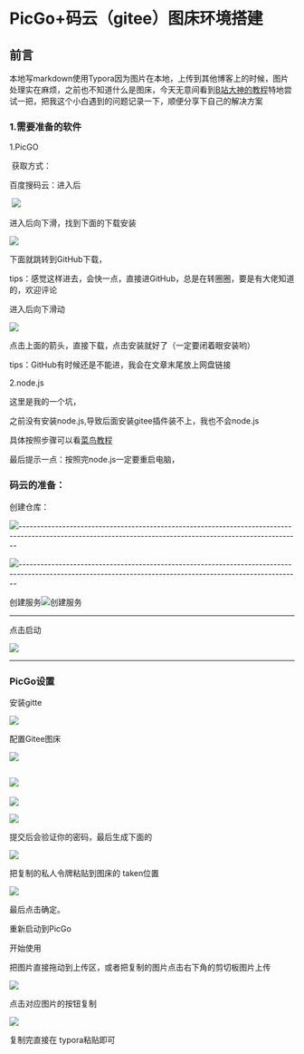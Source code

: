 # PicGo+码云（gitee）图床环境搭建

## 前言

本地写markdown使用Typora因为图片在本地，上传到其他博客上的时候，图片处理实在麻烦，之前也不知道什么是图床，今天无意间看到[B站大神的教程](<https://www.bilibili.com/video/BV1EE411T79M?from=search&seid=6907195154617289267>)特地尝试一把，把我这个小白遇到的问题记录一下，顺便分享下自己的解决方案

### 1.需要准备的软件

1.PicGO

​	获取方式：

百度搜码云：进入后

​	![](https://gitee.com/liushuming/image/raw/master/img/20200326165756.png)

进入后向下滑，找到下面的下载安装



![](https://gitee.com/liushuming/image/raw/master/img/20200326170030.png)

下面就跳转到GitHub下载，

tips：感觉这样进去，会快一点，直接进GitHub，总是在转圈圈，要是有大佬知道的，欢迎评论

进入后向下滑动

![](https://gitee.com/liushuming/image/raw/master/img/20200326170445.png)

点击上面的箭头，直接下载，点击安装就好了（一定要闭着眼安装哟）

tips：GitHub有时候还是不能进，我会在文章末尾放上网盘链接

2.node.js

这里是我的一个坑，

之前没有安装node.js,导致后面安装gitee插件装不上，我也不会node.js

具体按照步骤可以看[菜鸟教程](![](https://gitee.com/liushuming/image/raw/master/img/20200326170445.png))

最后提示一点：按照完node.js一定要重启电脑，



### 码云的准备：

创建仓库：

![](https://gitee.com/liushuming/image/raw/master/img/20200326172416.png)-----------------------------------------------------------------------------------------------------------------------------------------------------------

![](https://gitee.com/liushuming/image/raw/master/img/20200326174021.png)-----------------------------------------------------------------------------------------------------------------------------------------------------------

创建服务![创建服务](https://gitee.com/liushuming/image/raw/master/img/20200326174229.png)

------

 点击启动

![](https://gitee.com/liushuming/image/raw/master/img/20200326174338.png)

------

### PicGo设置

安装gitte

![](https://gitee.com/liushuming/image/raw/master/img/20200326174929.png)

配置Gitee图床

![](https://gitee.com/liushuming/image/raw/master/img/20200326175354.png)



## ![](https://gitee.com/liushuming/image/raw/master/img/20200326181320.png)



![](https://gitee.com/liushuming/image/raw/master/img/20200326175859.png)

![](https://gitee.com/liushuming/image/raw/master/img/20200326180221.png)



提交后会验证你的密码，最后生成下面的

![](https://gitee.com/liushuming/image/raw/master/img/20200326180405.png)

把复制的私人令牌粘贴到图床的 taken位置

![](https://gitee.com/liushuming/image/raw/master/img/20200326175354.png)

最后点击确定。

重新启动到PicGo



开始使用

把图片直接拖动到上传区，或者把复制的图片点击右下角的剪切板图片上传

![](https://gitee.com/liushuming/image/raw/master/img/20200326180933.png)

点击对应图片的按钮复制

![](https://gitee.com/liushuming/image/raw/master/img/20200326180959.png)

复制完直接在 typora粘贴即可